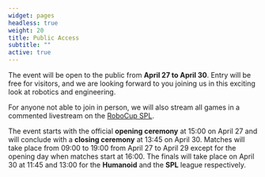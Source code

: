 ```yaml
---
widget: pages
headless: true
weight: 20
title: Public Access
subtitle: ""
active: true
---
```


The event will be open to the public from **April 27 to April 30**.
Entry will be free for visitors, and we are looking forward to you joining us in this exciting look at robotics and engineering.

For anyone not able to join in person, we will also stream all games in a commented livestream on the [RoboCup SPL](https://www.youtube.com/@RoboCupSPL).

The event starts with the official **opening ceremony** at 15:00 on April 27 and will conclude with a **closing ceremony** at 13:45 on April 30.
Matches will take place from 09:00 to 19:00 from April 27 to April 29 except for the opening day when matches start at 16:00. The finals will take place on April 30 at 11:45 and 13:00 for the **Humanoid** and the **SPL** league respectively.
